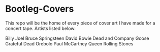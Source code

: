 # Bootleg-Covers

This repo will be the home of every piece of cover art I have made for a concert tape. Artists listed below:

Billy Joel
Bruce Springsteen
David Bowie
Dead and Company
Goose
Grateful Dead
Orebolo
Paul McCartney
Queen
Rolling Stones